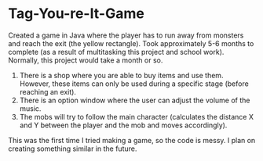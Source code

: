 # Tag-You-re-It-Game
Created a game in Java where the player has to run away from monsters and reach the exit (the yellow rectangle).
Took approximately 5-6 months to complete (as a result of multitasking this project and school work). Normally, this project would take a month or so.

1. There is a shop where you are able to buy items and use them. However, these items can only be used during a specific stage (before reaching an exit).
2. There is an option window where the user can adjust the volume of the music.
3. The mobs will try to follow the main character (calculates the distance X and Y between the player and the mob and moves accordingly).

This was the first time I tried making a game, so the code is messy. I plan on creating something similar in the future.
